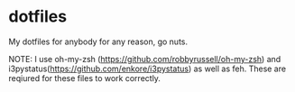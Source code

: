 # dotfiles
My dotfiles for anybody for any reason, go nuts. 

NOTE: I use oh-my-zsh (https://github.com/robbyrussell/oh-my-zsh) and i3pystatus(https://github.com/enkore/i3pystatus) as well as feh. These are reqiured for these files to work correctly. 
